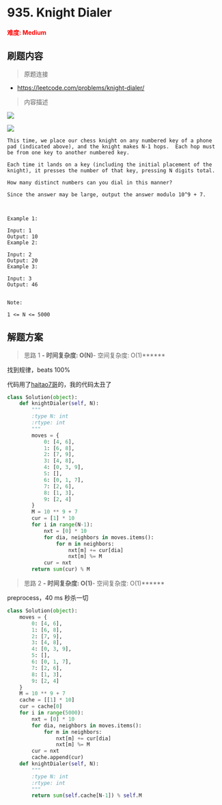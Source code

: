 # 935. Knight Dialer

**<font color=red>难度: Medium</font>**

## 刷题内容

> 原题连接

* https://leetcode.com/problems/knight-dialer/

> 内容描述

![](https://github.com/apachecn/awesome-algorithm/blob/master/images/935/knight.png)

![](https://github.com/apachecn/awesome-algorithm/blob/master/images/935/keypad.png)

```
This time, we place our chess knight on any numbered key of a phone pad (indicated above), and the knight makes N-1 hops.  Each hop must be from one key to another numbered key.

Each time it lands on a key (including the initial placement of the knight), it presses the number of that key, pressing N digits total.

How many distinct numbers can you dial in this manner?

Since the answer may be large, output the answer modulo 10^9 + 7.

 

Example 1:

Input: 1
Output: 10
Example 2:

Input: 2
Output: 20
Example 3:

Input: 3
Output: 46
 

Note:

1 <= N <= 5000
```

## 解题方案

> 思路 1
******- 时间复杂度: O(N)******- 空间复杂度: O(1)******


找到规律，beats 100%

代码用了[haitao7哥](https://leetcode.com/haitao7/)的，我的代码太丑了

```python
class Solution(object):
    def knightDialer(self, N):
        """
        :type N: int
        :rtype: int
        """
        moves = {
            0: [4, 6],
            1: [6, 8],
            2: [7, 9],
            3: [4, 8],
            4: [0, 3, 9],
            5: [],
            6: [0, 1, 7],
            7: [2, 6],
            8: [1, 3],
            9: [2, 4] 
        }
        M = 10 ** 9 + 7
        cur = [1] * 10
        for i in range(N-1):
            nxt = [0] * 10
            for dia, neighbors in moves.items():
                for m in neighbors:
                    nxt[m] += cur[dia]
                    nxt[m] %= M
            cur = nxt
        return sum(cur) % M
```



> 思路 2
******- 时间复杂度: O(1)******- 空间复杂度: O(1)******

preprocess，40 ms 秒杀一切

```python
class Solution(object):
    moves = {
        0: [4, 6],
        1: [6, 8],
        2: [7, 9],
        3: [4, 8],
        4: [0, 3, 9],
        5: [],
        6: [0, 1, 7],
        7: [2, 6],
        8: [1, 3],
        9: [2, 4] 
    }
    M = 10 ** 9 + 7
    cache = [[1] * 10]
    cur = cache[0]
    for i in range(5000):
        nxt = [0] * 10
        for dia, neighbors in moves.items():
            for m in neighbors:
                nxt[m] += cur[dia]
                nxt[m] %= M
        cur = nxt
        cache.append(cur)
    def knightDialer(self, N):
        """
        :type N: int
        :rtype: int
        """
        return sum(self.cache[N-1]) % self.M
```
        
        
        
        
        
        
        
        
        
        
        
        
        
        
        
        
        
        
        
        
        
        
        
        
        
        
        
        
        
        
        
        
        
